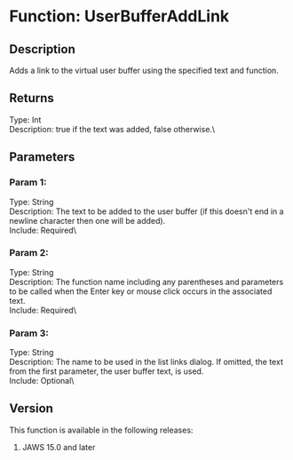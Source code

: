 # Function: UserBufferAddLink

## Description

Adds a link to the virtual user buffer using the specified text and
function.

## Returns

Type: Int\
Description: true if the text was added, false otherwise.\

## Parameters

### Param 1:

Type: String\
Description: The text to be added to the user buffer (if this doesn\'t
end in a newline character then one will be added).\
Include: Required\

### Param 2:

Type: String\
Description: The function name including any parentheses and parameters
to be called when the Enter key or mouse click occurs in the associated
text.\
Include: Required\

### Param 3:

Type: String\
Description: The name to be used in the list links dialog. If omitted,
the text from the first parameter, the user buffer text, is used.\
Include: Optional\

## Version

This function is available in the following releases:

1.  JAWS 15.0 and later
